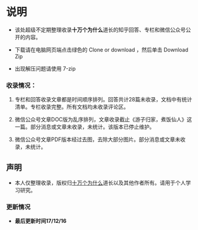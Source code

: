 # 说明 #



- 该处超级不定期整理收录**十万个为什么**道长的知乎回答、专栏和微信公众号公开的内容。

- 下载请在电脑网页端点击绿色的 Clone or download ，然后单击 Download Zip 

- 出现解压问题请使用 7-zip


### 收录情况：


1.  专栏和回答收录文章都是时间顺序排列。回答共计28篇未收录，文档中有统计清单。专栏收录完整。所有文档均未收录评论区。

2.  微信公众号文章DOC版为乱序排列，文章收录截止《游子归家，煮饭仙人》这一篇。部分消息或文章未收录，未统计。该版本已停止维护。

3.  微信公众号文章PDF版本经过去图，去除大部分图片。部分消息或文章未收录，未统计。


##  声明


- 本人仅整理收录，版权归[十万个为什么](https://www.zhihu.com/people/po-miao-miao-zhu/activities "十万")道长以及其他作者所有。请用于个人学习研究。


### 更新情况


- **最后更新时间17/12/16**

